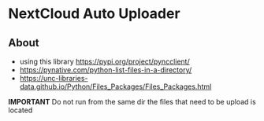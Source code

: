 # NextCloud Auto Uploader

## About
- using this library https://pypi.org/project/pyncclient/
- https://pynative.com/python-list-files-in-a-directory/ 
- https://unc-libraries-data.github.io/Python/Files_Packages/Files_Packages.html

**IMPORTANT** Do not run from the same dir the files that need to be upload is located
